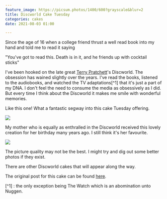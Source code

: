 ```yaml
---
feature_image: https://picsum.photos/1400/600?grayscale&blur=2
title: Discworld Cake Tuesday
categories: cakes
date: 2021-08-03 01:00

---
```

Since the age of 16 when a college friend thrust a well read book into my hand and told me to read it saying

"You've got to read this. Death is in it, and he friends up with cocktail sticks"

I've been hooked on the late great [Terry Pratchett](https://www.terrypratchettbooks.com/ "Terry Pratchett")'s Discworld. The obsession has wained slightly over the years. I've read the books, listened to the audiobooks, and watched the TV adaptations\[^1\] that it's just a part of my DNA. I don't feel the need to consume the media as obsessively as I did. But every time I think about the Discworld it makes me smile with wonderful memories.

Like this one! What a fantastic segway into this cake Tuesday offering.

![](https://res.cloudinary.com/paddysplace/image/upload/v1627983722/2004_0319Image0062_1_h6adnq.jpg)

My mother who is equally as enthralled in the Discworld received this lovely creation for her birthday many years ago. I still think it's her favourite.

![](https://res.cloudinary.com/paddysplace/image/upload/v1627983722/2004_0324Image0066_yc04bf.jpg)

The picture quality may not be the best. I might try and dig out some better photos if they exist.

There are other Discworld cakes that will appear along the way.

The original post for this cake can be found [here](https://www.archives.thisispaddys.space/cakes/2006/07/25/cake-tuesday_25/).

\[^1\] : the only exception being The Watch which is an abomination unto Nuggen.